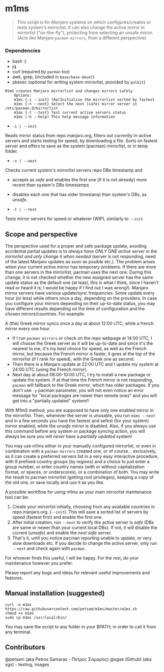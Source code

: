 # m1ms

> This script is for *Manjaro* systems on which configures/creates or tests system's mirrorlist.
It can also change the active mirror in mirrorlist ("on-the-fly"), protecting from selecting an unsafe mirror.
(Acts like Manjaro `pacman-mirrors`, from a different perspective)

### Dependencies
* bash :)
* jq
* curl (required by `pacman` too)
* awk, grep, (included in `base/base-devel`)
* pkexec (optional for writing system mirrorlist, provided by `polkit`)

```
M1mS creates Manjaro mirrorlist and changes mirrors safely
    Options:
    m1ms {-i --init} (Re)Initialize the mirrorlist sorted by fastest
    m1ms {-n --next} Select the next (safe) mirror server in /etc/pacman.d/mirrorlist
    m1ms {-t --test} Test current active servers status
    m1ms (-h --help) This help message information
```
* `-i | --init`

Reads mirror status from repo.manjaro.org, filters out currently in-active servers and starts testing for speed, by downloading a file. Sorts on fastest server and offers to save as the system (pacman) mirrorlist, or in temp folder.

* `-n | --next`

Checks current system's mirrorlist servers repo DBs timestamp and
  * accepts as _safe_ and enables the first one (if it is not already) more recent than system's DBs timestamps
  * disables each one that has older timestamp than system's DBs, as _unsafe_.

* `-t | --test`

Tests mirror servers for speed or whatever (WIP), similarly to `--init`

## Scope and perspective
The perspective used for a proper and safe package update, avoiding accidental partial updates is to *always have ONLY ONE active server in the mirrorlist and only change it when needed* (server is not responding, need of the latest Manjaro updates as soon as posible etc.). The problem arises when your current active mirror has temporary problems. If there are more than one servers in the mirrorlist, pacman uses the next one. During this change, it is not checked whether the new assigned server has the same update status as the default one (at least, this is what I think, since I haven't read or heard it is; I would be happy if I find out I was wrong!). Manjaro mirror servers have various update/sync frequencies. Some update every hour (or less) while others once a day, depending on the providers. In case you configure your mirrors depending on their up-to-date status, you may have different results depending on the time of configuration and the chosen mirrors/countries. For example:

A (the) Greek mirror syncs once a day at about 12:00 UTC, while a french mirror every one hour.

* If I run `pacman mirrors` or check on the repo webpage at 14:00 UTC, I will choose the Greek server as it will be up-to-date and since it's the nearest to me, it's my best choice for speed, as well as the French mirror, but because the French mirror is faster, it goes at the top of the mirrorlist (if I rank for speed), with the Greek one as second.
* Then there is a Manjaro update at 22:00 UTC and I update my system at 24:00 UTC (using the French mirror).
* Next day at about 08:00-10:00 UTC, I try to install a new package or update the system. If at that time the French mirror is not responding, `pacman` will fallback to the Greek mirror, which has older packages. If you don't use `-y` pacman parameter, you will not even notice an error message for "local packages are newer than remote ones" and you will get into a "partially updated" system!!

With M1mS method, you are supposed to have only one enabled mirror in the mirrorlist. Then, whenever the server is unusable, you run `m1ms --next` and in a few seconds you have the fastest and sefest (for your system) mirror enabled, while the _unsafe_ mirror is disabled. Also, if you always use this command before any system or package syncing action, you will always be sure you will *never* have a _partially updated_ system!

You may use m1ms either in your manually configured mirrorlist, or even in combination with a `pacman-mirrors` created one, or of course... exclusively, as it can create a preferred servers list in a very easy interactive procedure, with 9 prefixed country groups (by regions) and a choice to just enter a group number, or enter country names (with or without capitalization format, or spaces, or underscores), or a combination of both. You may write the result to pacman mirrorlist (getting root privileges), keeping a copy of the old one, or save locally and use it as you like.

A possible workflow for using m1ms as your main mirrorlist maintenance tool can be:
1. Create your mirrorlist initially, choosing from any available countries in repo.manjaro.org. (`--init`). This will save a sorted list of servers by speed (fastest first) and enable the first one.
2. After initial creation, run `--next` to verify the active server is _safe_ (DBs are same or newer than your current local DBs). If not, it will disable the current (_unsafe_) and enable the _next safe_ server.
3. That's it, until you notice pacman reporting unable to update, or very slow downloads etc. If you decide to change the active server, only run `--next` and check again with `pacman`.

For whoever finds this useful, I will be happy. For the rest, do your maintenance however you prefer.

Please report any bugs and ideas for relevant useful improvements and features.

## Manual installation (suggested)
```
curl -o m1ms https://raw.githubusercontent.com/petsam/m1ms/master/m1ms.sh
chmod +x m1ms
sudo cp m1ms /usr/local/bin/
```
You may save the script to any folder in your $PATH, in order to call it from any terminal.

## Contributors
@petsam (aka Petros Samaras - Πέτρος Σαμαράς)
@sgse (Github) (aka sgs) - testing, images